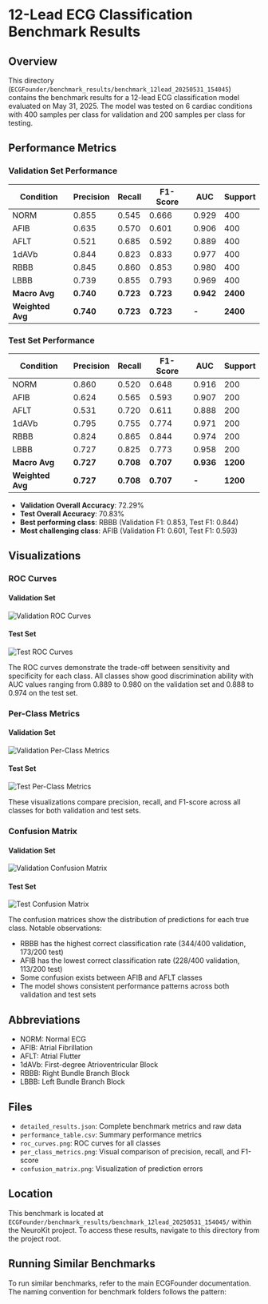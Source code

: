 # 12-Lead ECG Classification Benchmark Results

## Overview
This directory (`ECGFounder/benchmark_results/benchmark_12lead_20250531_154045`) contains the benchmark results for a 12-lead ECG classification model evaluated on May 31, 2025. The model was tested on 6 cardiac conditions with 400 samples per class for validation and 200 samples per class for testing.

## Performance Metrics

### Validation Set Performance

| Condition | Precision | Recall | F1-Score | AUC | Support |
|-----------|-----------|--------|----------|-----|---------|
| NORM      | 0.855     | 0.545  | 0.666    | 0.929| 400     |
| AFIB      | 0.635     | 0.570  | 0.601    | 0.906| 400     |
| AFLT      | 0.521     | 0.685  | 0.592    | 0.889| 400     |
| 1dAVb     | 0.844     | 0.823  | 0.833    | 0.977| 400     |
| RBBB      | 0.845     | 0.860  | 0.853    | 0.980| 400     |
| LBBB      | 0.739     | 0.855  | 0.793    | 0.969| 400     |
| **Macro Avg** | **0.740** | **0.723** | **0.723** | **0.942** | **2400** |
| **Weighted Avg** | **0.740** | **0.723** | **0.723** | **-** | **2400** |

### Test Set Performance

| Condition | Precision | Recall | F1-Score | AUC | Support |
|-----------|-----------|--------|----------|-----|---------|
| NORM      | 0.860     | 0.520  | 0.648    | 0.916| 200     |
| AFIB      | 0.624     | 0.565  | 0.593    | 0.907| 200     |
| AFLT      | 0.531     | 0.720  | 0.611    | 0.888| 200     |
| 1dAVb     | 0.795     | 0.755  | 0.774    | 0.971| 200     |
| RBBB      | 0.824     | 0.865  | 0.844    | 0.974| 200     |
| LBBB      | 0.727     | 0.825  | 0.773    | 0.958| 200     |
| **Macro Avg** | **0.727** | **0.708** | **0.707** | **0.936** | **1200** |
| **Weighted Avg** | **0.727** | **0.708** | **0.707** | **-** | **1200** |

- **Validation Overall Accuracy**: 72.29%
- **Test Overall Accuracy**: 70.83%
- **Best performing class**: RBBB (Validation F1: 0.853, Test F1: 0.844)
- **Most challenging class**: AFIB (Validation F1: 0.601, Test F1: 0.593)

## Visualizations

### ROC Curves
#### Validation Set
![Validation ROC Curves](ECGFounder/benchmark_results/benchmark_12lead_20250531_154045/validation/roc_curves.png)

#### Test Set
![Test ROC Curves](ECGFounder/benchmark_results/benchmark_12lead_20250531_154045/test/roc_curves.png)

The ROC curves demonstrate the trade-off between sensitivity and specificity for each class. All classes show good discrimination ability with AUC values ranging from 0.889 to 0.980 on the validation set and 0.888 to 0.974 on the test set.

### Per-Class Metrics
#### Validation Set
![Validation Per-Class Metrics](ECGFounder/benchmark_results/benchmark_12lead_20250531_154045/validation/per_class_metrics.png)

#### Test Set
![Test Per-Class Metrics](ECGFounder/benchmark_results/benchmark_12lead_20250531_154045/test/per_class_metrics.png)

These visualizations compare precision, recall, and F1-score across all classes for both validation and test sets.

### Confusion Matrix
#### Validation Set
![Validation Confusion Matrix](ECGFounder/benchmark_results/benchmark_12lead_20250531_154045/validation/confusion_matrix.png)

#### Test Set
![Test Confusion Matrix](ECGFounder/benchmark_results/benchmark_12lead_20250531_154045/test/confusion_matrix.png)

The confusion matrices show the distribution of predictions for each true class. Notable observations:
- RBBB has the highest correct classification rate (344/400 validation, 173/200 test)
- AFIB has the lowest correct classification rate (228/400 validation, 113/200 test)
- Some confusion exists between AFIB and AFLT classes
- The model shows consistent performance patterns across both validation and test sets

## Abbreviations
- NORM: Normal ECG
- AFIB: Atrial Fibrillation
- AFLT: Atrial Flutter
- 1dAVb: First-degree Atrioventricular Block
- RBBB: Right Bundle Branch Block
- LBBB: Left Bundle Branch Block

## Files
- `detailed_results.json`: Complete benchmark metrics and raw data
- `performance_table.csv`: Summary performance metrics
- `roc_curves.png`: ROC curves for all classes
- `per_class_metrics.png`: Visual comparison of precision, recall, and F1-score
- `confusion_matrix.png`: Visualization of prediction errors 

## Location
This benchmark is located at `ECGFounder/benchmark_results/benchmark_12lead_20250531_154045/` within the NeuroKit project. To access these results, navigate to this directory from the project root.

## Running Similar Benchmarks
To run similar benchmarks, refer to the main ECGFounder documentation. The naming convention for benchmark folders follows the pattern: